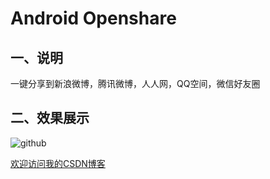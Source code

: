 Android Openshare
==========================================

## 一、说明
  
  一键分享到新浪微博，腾讯微博，人人网，QQ空间，微信好友圈


## 二、效果展示 

![github](http://img.blog.csdn.net/20130930090728046 "附图一")  




[欢迎访问我的CSDN博客](http://blog.csdn.net/zz7zz7zz)<br/>


